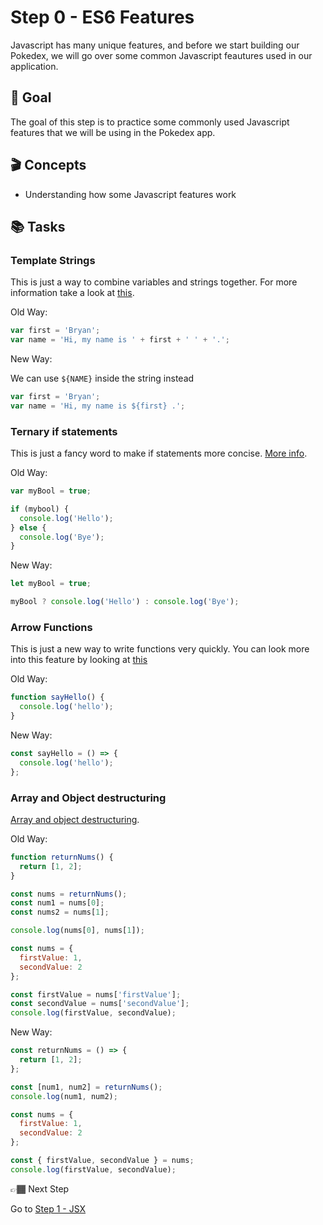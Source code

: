 # Step 0 - ES6 Features

Javascript has many unique features, and before we start building our Pokedex, we will go over some common Javascript feautures used in our application.

## 🥇 Goal

The goal of this step is to practice some commonly used Javascript features that we will be using in the Pokedex app.

## 🎬 Concepts

- Understanding how some Javascript features work

## 📚 Tasks

### Template Strings

This is just a way to combine variables and strings together. For more information take a look at [this](https://developer.mozilla.org/en-US/docs/Web/JavaScript/Reference/Template_literals).

Old Way:

```javascript
var first = 'Bryan';
var name = 'Hi, my name is ' + first + ' ' + '.';
```

New Way:

We can use `${NAME}` inside the string instead

```javascript
var first = 'Bryan';
var name = 'Hi, my name is ${first} .';
```

### Ternary if statements

This is just a fancy word to make if statements more concise. [More info](https://developer.mozilla.org/en-US/docs/Web/JavaScript/Reference/Operators/Conditional_Operator).

Old Way:

```javascript
var myBool = true;

if (mybool) {
  console.log('Hello');
} else {
  console.log('Bye');
}
```

New Way:

```javascript
let myBool = true;

myBool ? console.log('Hello') : console.log('Bye');
```


### Arrow Functions

This is just a new way to write functions very quickly. You can look more into this feature by looking at [this](https://www.w3schools.com/js/js_arrow_function.asp)

Old Way:

```javascript
function sayHello() {
  console.log('hello');
}
```

New Way:

```javascript
const sayHello = () => {
  console.log('hello');
};
```

### Array and Object destructuring

[Array and object destructuring](https://developer.mozilla.org/en-US/docs/Web/JavaScript/Reference/Operators/Destructuring_assignment).

Old Way:

```javascript
function returnNums() {
  return [1, 2];
}

const nums = returnNums();
const num1 = nums[0];
const nums2 = nums[1];

console.log(nums[0], nums[1]);
```

```javascript
const nums = {
  firstValue: 1,
  secondValue: 2
};

const firstValue = nums['firstValue'];
const secondValue = nums['secondValue'];
console.log(firstValue, secondValue);
```

New Way:

```javascript
const returnNums = () => {
  return [1, 2];
};

const [num1, num2] = returnNums();
console.log(num1, num2);
```

```javascript
const nums = {
  firstValue: 1,
  secondValue: 2
};

const { firstValue, secondValue } = nums;
console.log(firstValue, secondValue);
```

👉🏾 Next Step

Go to [Step 1 - JSX](https://github.com/wongband/react-pokedex-workshop/blob/master/steps/Step-1.md)
